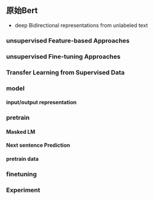 ## 原始Bert

- deep Bidirectional representations from unlabeled text

### unsupervised Feature-based Approaches



### unsupervised Fine-tuning Approaches



### Transfer Learning from Supervised Data



### model

#### input/output representation



 ### pretrain

#### Masked LM

#### Next sentence Prediction

#### pretrain data



### finetuning 



### Experiment

